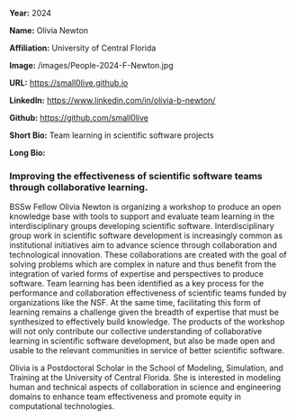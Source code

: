 **Year:** 2024

**Name:** Olivia Newton

**Affiliation:** University of Central Florida

**Image:** /images/People-2024-F-Newton.jpg

**URL:** https://small0live.github.io

**LinkedIn:** https://www.linkedin.com/in/olivia-b-newton/

**Github:** https://github.com/small0live

**Short Bio:** Team learning in scientific software projects

**Long Bio:**

### Improving the effectiveness of scientific software teams through collaborative learning.

BSSw Fellow Olivia Newton is organizing a workshop to produce an open knowledge base with tools to support and evaluate team learning in the interdisciplinary groups developing scientific software. Interdisciplinary group work in scientific software development is increasingly common as institutional initiatives aim to advance science through collaboration and technological innovation. These collaborations are created with the goal of solving problems which are complex in nature and thus benefit from the integration of varied forms of expertise and perspectives to produce software. Team learning has been identified as a key process for the performance and collaboration effectiveness of scientific teams funded by organizations like the NSF. At the same time, facilitating this form of learning remains a challenge given the breadth of expertise that must be synthesized to effectively build knowledge. The products of the workshop will not only contribute our collective understanding of collaborative learning in scientific software development, but also be made open and usable to the relevant communities in service of better scientific software.

Olivia is a Postdoctoral Scholar in the School of Modeling, Simulation, and Training at the University of Central Florida. She is interested in modeling human and technical aspects of collaboration in science and engineering domains to enhance team effectiveness and promote equity in computational technologies.
